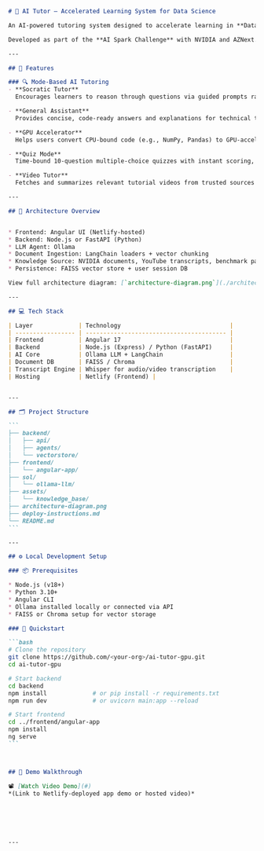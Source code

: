 ````markdown
# 🤖 AI Tutor – Accelerated Learning System for Data Science

An AI-powered tutoring system designed to accelerate learning in **Data Science** and **GPU Acceleration**, using a multi-agent architecture built on **Ollama LLM**. This platform supports interactive modes including Socratic guidance, real-time quizzes, GPU benchmarking, and video-based learning.

Developed as part of the **AI Spark Challenge** with NVIDIA and AZNext.

---

## 🚀 Features

### 🔍 Mode-Based AI Tutoring
- **Socratic Tutor**  
  Encourages learners to reason through questions via guided prompts rather than direct answers.

- **General Assistant**  
  Provides concise, code-ready answers and explanations for technical topics in ML, data science, and programming.

- **GPU Accelerator**  
  Helps users convert CPU-bound code (e.g., NumPy, Pandas) to GPU-accelerated versions using CuPy, cuDF, etc. Includes benchmarking tools.

- **Quiz Mode**  
  Time-bound 10-question multiple-choice quizzes with instant scoring, answer explanations, weak point analysis, and upskilling recommendations.

- **Video Tutor**  
  Fetches and summarizes relevant tutorial videos from trusted sources (e.g., NVIDIA YouTube, technical conference talks).

---

## 🧠 Architecture Overview


* Frontend: Angular UI (Netlify-hosted)
* Backend: Node.js or FastAPI (Python)
* LLM Agent: Ollama
* Document Ingestion: LangChain loaders + vector chunking
* Knowledge Source: NVIDIA documents, YouTube transcripts, benchmark papers
* Persistence: FAISS vector store + user session DB

View full architecture diagram: [`architecture-diagram.png`](./architecture-diagram.png)

---

## 💻 Tech Stack

| Layer             | Technology                               |
| ----------------- | ---------------------------------------- |
| Frontend          | Angular 17                               |
| Backend           | Node.js (Express) / Python (FastAPI)     |
| AI Core           | Ollama LLM + LangChain                   |
| Document DB       | FAISS / Chroma                           |
| Transcript Engine | Whisper for audio/video transcription    |
| Hosting           | Netlify (Frontend) |


---

## 🗂 Project Structure

```
├── backend/
│   ├── api/
│   ├── agents/
│   └── vectorstore/
├── frontend/
│   └── angular-app/
├── sol/
│   └── ollama-llm/
├── assets/
│   └── knowledge_base/
├── architecture-diagram.png
├── deploy-instructions.md
└── README.md
```

---

## ⚙️ Local Development Setup

### 📦 Prerequisites

* Node.js (v18+)
* Python 3.10+
* Angular CLI
* Ollama installed locally or connected via API
* FAISS or Chroma setup for vector storage

### 🚀 Quickstart

```bash
# Clone the repository
git clone https://github.com/<your-org>/ai-tutor-gpu.git
cd ai-tutor-gpu

# Start backend
cd backend
npm install             # or pip install -r requirements.txt
npm run dev             # or uvicorn main:app --reload

# Start frontend
cd ../frontend/angular-app
npm install
ng serve
```



## 🎥 Demo Walkthrough

📽 [Watch Video Demo](#)
*(Link to Netlify-deployed app demo or hosted video)*




 

---


